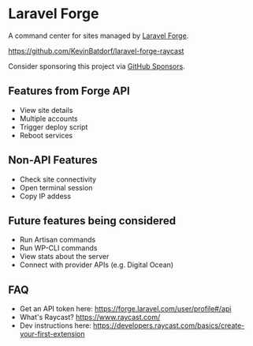 # Laravel Forge
A command center for sites managed by [Laravel Forge](https://forge.laravel.com/).

https://github.com/KevinBatdorf/laravel-forge-raycast

Consider sponsoring this project via [GitHub Sponsors](https://github.com/KevinBatdorf).

## Features from Forge API
- View site details
- Multiple accounts
- Trigger deploy script
- Reboot services

## Non-API Features
- Check site connectivity
- Open terminal session
- Copy IP addess

## Future features being considered
- Run Artisan commands
- Run WP-CLI commands
- View stats about the server
- Connect with provider APIs (e.g. Digital Ocean)

## FAQ
- Get an API token here: https://forge.laravel.com/user/profile#/api
- What's Raycast? https://www.raycast.com/
- Dev instructions here: https://developers.raycast.com/basics/create-your-first-extension
